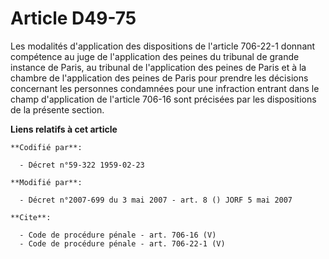 # Article D49-75

Les modalités d'application des dispositions de l'article 706-22-1 donnant compétence au juge de l'application des peines du
tribunal de grande instance de Paris, au tribunal de l'application des peines de Paris et à la chambre de l'application des
peines de Paris pour prendre les décisions concernant les personnes condamnées pour une infraction entrant dans le champ
d'application de l'article 706-16 sont précisées par les dispositions de la présente section.

**Liens relatifs à cet article**

	**Codifié par**:

	  - Décret n°59-322 1959-02-23

	**Modifié par**:

	  - Décret n°2007-699 du 3 mai 2007 - art. 8 () JORF 5 mai 2007

	**Cite**:

	  - Code de procédure pénale - art. 706-16 (V)
	  - Code de procédure pénale - art. 706-22-1 (V)
